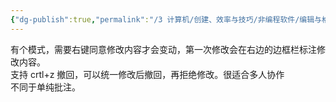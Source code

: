 ```yaml
---
{"dg-publish":true,"permalink":"/3 计算机/创建、效率与技巧/非编程软件/编辑与格式/msoffice/我的office trick/office批注修改/","title":"office批注修改"}
---
```



有个模式，需要右键同意修改内容才会变动，第一次修改会在右边的边框栏标注修改内容。  
支持 crtl+z 撤回，可以统一修改后撤回，再拒绝修改。很适合多人协作  
不同于单纯批注。